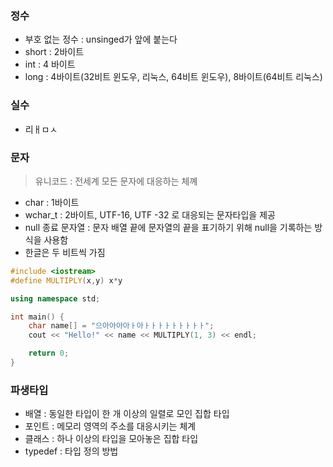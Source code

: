 ### 정수

- 부호 없는 정수 : unsinged가 앞에 붙는다
- short : 2바이트
- int : 4 바이트
- long : 4바이트(32비트 윈도우, 리눅스, 64비트 윈도우), 8바이트(64비트 리눅스)

### 실수 

- 리ㅐㅁㅅ

### 문자
 
> 유니코드 : 전세계 모든 문자에 대응하는 체꼐

- char : 1바이트 
- wchar_t : 2바이트, UTF-16, UTF -32 로 대응되는 문자타입을 제공
- null 종료 문자열 : 문자 배열 끝에 문자열의 끝을 표기하기 위해 null을 기록하는 방식을 사용함
- 한글은 두 비트씩 가짐

```cpp
#include <iostream>
#define MULTIPLY(x,y) x*y

using namespace std;

int main() {
    char name[] = "으아아아아ㅏ아ㅏㅏㅏㅏㅏㅏㅏㅏㅏ";
    cout << "Hello!" << name << MULTIPLY(1, 3) << endl;

    return 0;
}
```

### 파생타입

- 배열 : 동일한 타입이 한 개 이상의 일렬로 모인 집합 타입
- 포인트 : 메모리 영역의 주소를 대응시키는 체계
- 클래스 : 하나 이상의 타입을 모아놓은 집합 타입
- typedef : 타입 정의 방법
